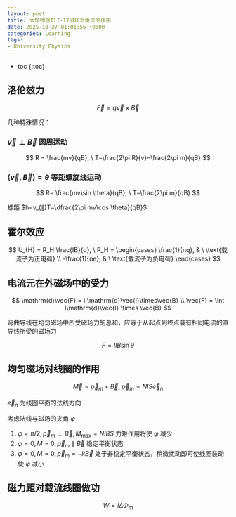 ```yaml
---
layout: post
title: 大学物理III-17磁场对电流的作用
date: 2025-10-27 01:01:56 +0800
categories: Learning
tags:
- University Physics
---
```

* toc
{:toc}

## 洛伦兹力

$$
\vec{F} = q\vec{v} \times \vec{B}
$$

几种特殊情况：

### $\vec{v} \perp \vec{B}$ 圆周运动

$$
R = \frac{mv}{qB}, \  T=\frac{2\pi R}{v}=\frac{2\pi m}{qB}
$$

### $\left\langle \vec{v}, \vec{B} \right\rangle = \theta$ 等距螺旋线运动

$$
R= \frac{mv\sin \theta}{qB}, \ T=\frac{2\pi m}{qB}
$$

螺距 $h=v_{∥}T=\dfrac{2\pi mv\cos \theta}{qB}$

## 霍尔效应

$$
U_{H} = R_H \frac{IB}{d}, \  R_H = \begin{cases}
\frac{1}{nq}, & \ \text{载流子为正电荷} \\
-\frac{1}{ne}, & \ \text{载流子为负电荷}
\end{cases}
$$

## 电流元在外磁场中的受力

$$
\mathrm{d}\vec{F} = I \mathrm{d}\vec{l}\times\vec{B} \\
\vec{F} = \int I\mathrm{d}\vec{l} \times \vec{B}
$$

弯曲导线在均匀磁场中所受磁场力的总和，应等于从起点到终点载有相同电流的直导线所受的磁场力

$$
F=IlB\sin\theta
$$

## 均匀磁场对线圈的作用

$$
\vec{M} = \vec{p}_m \times \vec{B}, \ \vec{p}_m = NIS\vec{e}_n
$$

$\vec{e}_n$ 为线圈平面的法线方向

考虑法线与磁场的夹角 $\varphi$

1. $\varphi = \pi / 2, \vec{p}_m \perp \vec{B}, M_{\text{max}} = NIBS$ 力矩作用将使 $\varphi$ 减少
2. $\varphi = 0, M = 0, \vec{p}_m \parallel \vec{B}$ 稳定平衡状态
3. $\varphi = 0, M = 0, \vec{p}_m = -k\vec{B}$ 处于非稳定平衡状态，稍微扰动即可使线圈装动使 $\varphi$ 减小

## 磁力距对载流线圈做功

$$
W = I \Delta \Phi_m
$$